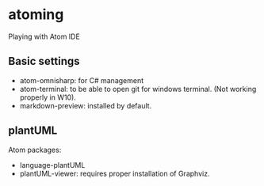 # atoming
Playing with Atom IDE

## Basic settings

* atom-omnisharp: for C# management
* atom-terminal: to be able to open git for windows terminal. (Not working properly in W10).
* markdown-preview: installed by default.

## plantUML

Atom packages:
* language-plantUML
* plantUML-viewer: requires proper installation of Graphviz.
